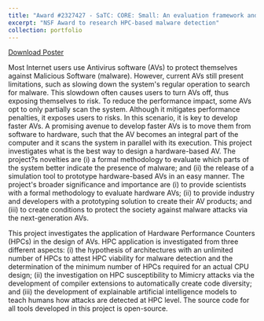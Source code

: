```yaml
---
title: "Award #2327427 - SaTC: CORE: Small: An evaluation framework and methodology to streamline Hardware Performance Counters as the next-generation malware detection system"
excerpt: "NSF Award to research HPC-based malware detection"
collection: portfolio
---
```


[Download Poster](https://marcusbotacin.github.io/files/satc_hpc_poster.pdf)

Most Internet users use Antivirus software (AVs) to protect themselves against Malicious Software (malware). However, current AVs still present limitations, such as slowing down the system's regular operation to search for malware. This slowdown often causes users to turn AVs off, thus exposing themselves to risk. To reduce the performance impact, some AVs opt to only partially scan the system. Although it mitigates performance penalties, it exposes users to risks. In this scenario, it is key to develop faster AVs. A promising avenue to develop faster AVs is to move them from software to hardware, such that the AV becomes an integral part of the computer and it scans the system in parallel with its execution. This project investigates what is the best way to design a hardware-based AV. The project?s novelties are (i) a formal methodology to evaluate which parts of the system better indicate the presence of malware; and (ii) the release of a simulation tool to prototype hardware-based AVs in an easy manner. The project's broader significance and importance are (i) to provide scientists with a formal methodology to evaluate hardware AVs; (ii) to provide industry and developers with a prototyping solution to create their AV products; and (iii) to create conditions to protect the society against malware attacks via the next-generation AVs.

This project investigates the application of Hardware Performance Counters (HPCs) in the design of AVs. HPC application is investigated from three different aspects: (i) the hypothesis of architectures with an unlimited number of HPCs to attest HPC viability for malware detection and the determination of the minimum number of HPCs required for an actual CPU design; (ii) the investigation on HPC susceptibility to Mimicry attacks via the development of compiler extensions to automatically create code diversity; and (iii) the development of explainable artificial intelligence models to teach humans how attacks are detected at HPC level. The source code for all tools developed in this project is open-source.
